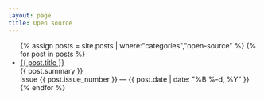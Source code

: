 ```yaml
---
layout: page
title: Open source
---
```


<div class="home">
  <ul class="post-list">
    {% assign posts = site.posts | where:"categories","open-source" %}
    {% for post in posts %}
      <li>
        <div class="post-link">
          <a href="{{ post.url | prepend: site.github.url }}">{{ post.title }}</a>
        </div>
        <div class="post-summary">{{ post.summary }}<br/><span class="post-meta">Issue {{ post.issue_number }} — {{ post.date | date: "%B %-d, %Y" }}</span></div>
      </li>
    {% endfor %}
  </ul>
</div>
